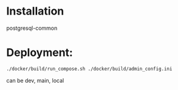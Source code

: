 # Installation

postgresql-common

# Deployment:

```bash
./docker/build/run_compose.sh ./docker/build/admin_config.ini
```

can be dev, main, local